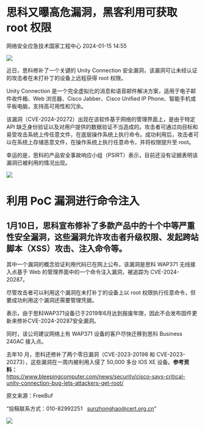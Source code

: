 #  思科又曝高危漏洞，黑客利用可获取 root 权限   
 网络安全应急技术国家工程中心   2024-01-15 14:55  
  
![](https://mmbiz.qpic.cn/mmbiz_jpg/GoUrACT176mZM6iag1XORHrsw5SDRn0c6AcGqu101qOn9SXGyjaDgWxOFIZbN48rnticJ0PUBMdiaibXje5cXTUE4w/640?wx_fmt=jpeg&from=appmsg "")  
  
近日，思科修补了一个关键的 Unity Connection 安全漏洞，该漏洞可让未经认证的攻击者在未打补丁的设备上远程获得 root 权限。  
  
Unity Connection 是一个完全虚拟化的消息和语音邮件解决方案，适用于电子邮件收件箱、Web 浏览器、Cisco Jabber、Cisco Unified IP Phone、智能手机或平板电脑，支持高可用性和冗余。  
  
该漏洞（CVE-2024-20272）出现在该软件基于网络的管理界面上，是由于特定 API 缺乏身份验证以及对用户提供的数据验证不当造成的。攻击者可通过向目标和易受攻击系统上传任意文件，在底层操作系统上执行命令。成功利用后，攻击者可以在系统上存储恶意文件，在操作系统上执行任意命令，并将权限提升至 root。  
  
幸运的是，思科的产品安全事故响应小组（PSIRT）表示，目前还没有证据表明该漏洞已被利用的情况出现。  
  
![](https://mmbiz.qpic.cn/mmbiz_jpg/GoUrACT176mZM6iag1XORHrsw5SDRn0c6b2ZXRySqhnyianic9dhbmyuARzEhQcDkXhkr7piaHmGW27flSFQT6bJjQ/640?wx_fmt=jpeg "")  
  
# 利用 PoC 漏洞进行命令注入  
  
##   
## 1月10日，思科宣布修补了多款产品中的十个中等严重性安全漏洞，这些漏洞允许攻击者升级权限、发起跨站脚本（XSS）攻击、注入命令等。  
  
其中一个漏洞的概念验证利用代码已在网上公布，该漏洞是思科 WAP371 无线接入点基于 Web 的管理界面中的一个命令注入漏洞，被追踪为 CVE-2024-20287。  
  
尽管攻击者可以利用这个漏洞在未打补丁的设备上以 root 权限执行任意命令，但要成功利用这个漏洞还需要管理凭据。  
  
  
表示，由于思科WAP371设备已于2019年6月达到报废年限，因此不会发布固件更新来修补CVE-2024-20287安全漏洞。  
  
同时，该公司建议网络上有 WAP371 设备的客户尽快迁移到思科 Business 240AC 接入点。  
  
去年10 月，思科还修补了两个零日漏洞（CVE-2023-20198 和 CVE-2023-20273），这些漏洞在一周内被利用入侵了 50,000 多台 IOS XE 设备。**参考资料：**  
https://www.bleepingcomputer.com/news/security/cisco-says-critical-unity-connection-bug-lets-attackers-get-root/  
  
原文来源：FreeBuf  
  
“投稿联系方式：010-82992251   sunzhonghao@cert.org.cn”  
  
![](https://mmbiz.qpic.cn/mmbiz_jpg/GoUrACT176n1NvL0JsVSB8lNDX2FCGZjW0HGfDVnFao65ic4fx6Rv4qylYEAbia4AU3V2Zz801UlicBcLeZ6gS6tg/640?wx_fmt=jpeg&wxfrom=5&wx_lazy=1&wx_co=1 "")  
  
